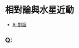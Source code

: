 # 相對論與水星近動

* [AI 對話](https://aistudio.google.com/app/prompts?state=%7B%22ids%22:%5B%2219nfi3PPocqEmLnIJk6Rb-aP9gQu3XWlp%22%5D,%22action%22:%22open%22,%22userId%22:%22111605452542833299008%22,%22resourceKeys%22:%7B%7D%7D&usp=sharing)

## Q: 
